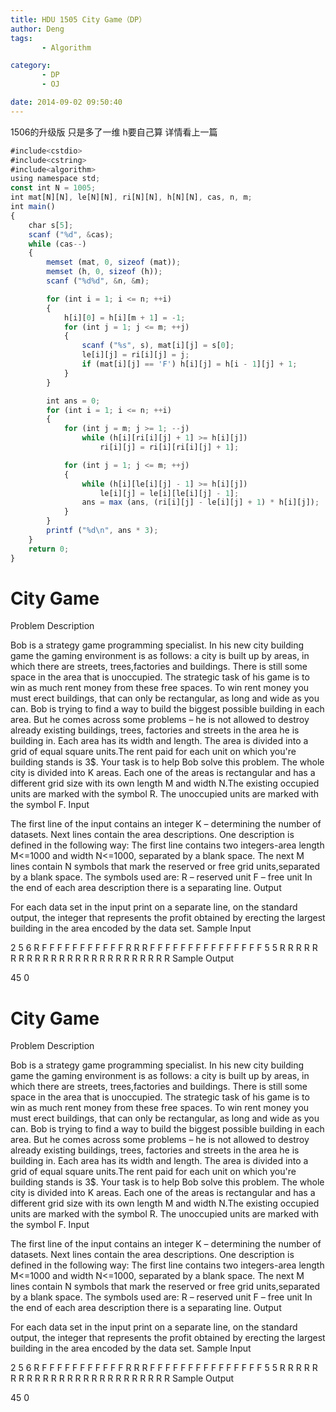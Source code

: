 ```yaml
---
title: HDU 1505 City Game（DP）
author: Deng
tags: 
       - Algorithm

category: 
       - DP
       - OJ

date: 2014-09-02 09:50:40
---
```

1506的升级版 只是多了一维 h要自己算 详情看上一篇

```js 
#include<cstdio>
#include<cstring>
#include<algorithm>
using namespace std;
const int N = 1005;
int mat[N][N], le[N][N], ri[N][N], h[N][N], cas, n, m;
int main()
{
    char s[5];
    scanf ("%d", &cas);
    while (cas--)
    {
        memset (mat, 0, sizeof (mat));
        memset (h, 0, sizeof (h));
        scanf ("%d%d", &n, &m);

        for (int i = 1; i <= n; ++i)
        {
            h[i][0] = h[i][m + 1] = -1;
            for (int j = 1; j <= m; ++j)
            {
                scanf ("%s", s), mat[i][j] = s[0];
                le[i][j] = ri[i][j] = j;
                if (mat[i][j] == 'F') h[i][j] = h[i - 1][j] + 1;
            }
        }

        int ans = 0;
        for (int i = 1; i <= n; ++i)
        {
            for (int j = m; j >= 1; --j)
                while (h[i][ri[i][j] + 1] >= h[i][j])
                    ri[i][j] = ri[i][ri[i][j] + 1];

            for (int j = 1; j <= m; ++j)
            {
                while (h[i][le[i][j] - 1] >= h[i][j])
                    le[i][j] = le[i][le[i][j] - 1];
                ans = max (ans, (ri[i][j] - le[i][j] + 1) * h[i][j]);
            }
        }
        printf ("%d\n", ans * 3);
    }
    return 0;
}
```

# City Game

Problem Description

Bob is a strategy game programming specialist. In his new city building game the gaming environment is as follows: a city is built up by areas, in which there are streets, trees,factories and buildings. There is still some space in the area that is unoccupied. The strategic task of his game is to win as much rent money from these free spaces. To win rent money you must erect buildings, that can only be rectangular, as long and wide as you can. Bob is trying to find a way to build the biggest possible building in each area. But he comes across some problems – he is not allowed to destroy already existing buildings, trees, factories and streets in the area he is building in.
Each area has its width and length. The area is divided into a grid of equal square units.The rent paid for each unit on which you're building stands is 3$.
Your task is to help Bob solve this problem. The whole city is divided into K areas. Each one of the areas is rectangular and has a different grid size with its own length M and width N.The existing occupied units are marked with the symbol R. The unoccupied units are marked with the symbol F.
Input

The first line of the input contains an integer K – determining the number of datasets. Next lines contain the area descriptions. One description is defined in the following way: The first line contains two integers-area length M<=1000 and width N<=1000, separated by a blank space. The next M lines contain N symbols that mark the reserved or free grid units,separated by a blank space. The symbols used are:
R – reserved unit
F – free unit
In the end of each area description there is a separating line.
Output

For each data set in the input print on a separate line, on the standard output, the integer that represents the profit obtained by erecting the largest building in the area encoded by the data set.
Sample Input

2 5 6 R F F F F F F F F F F F R R R F F F F F F F F F F F F F F F 5 5 R R R R R R R R R R R R R R R R R R R R R R R R R
Sample Output

45 0

# City Game

Problem Description

Bob is a strategy game programming specialist. In his new city building game the gaming environment is as follows: a city is built up by areas, in which there are streets, trees,factories and buildings. There is still some space in the area that is unoccupied. The strategic task of his game is to win as much rent money from these free spaces. To win rent money you must erect buildings, that can only be rectangular, as long and wide as you can. Bob is trying to find a way to build the biggest possible building in each area. But he comes across some problems – he is not allowed to destroy already existing buildings, trees, factories and streets in the area he is building in.
Each area has its width and length. The area is divided into a grid of equal square units.The rent paid for each unit on which you're building stands is 3$.
Your task is to help Bob solve this problem. The whole city is divided into K areas. Each one of the areas is rectangular and has a different grid size with its own length M and width N.The existing occupied units are marked with the symbol R. The unoccupied units are marked with the symbol F.
Input

The first line of the input contains an integer K – determining the number of datasets. Next lines contain the area descriptions. One description is defined in the following way: The first line contains two integers-area length M<=1000 and width N<=1000, separated by a blank space. The next M lines contain N symbols that mark the reserved or free grid units,separated by a blank space. The symbols used are:
R – reserved unit
F – free unit
In the end of each area description there is a separating line.
Output

For each data set in the input print on a separate line, on the standard output, the integer that represents the profit obtained by erecting the largest building in the area encoded by the data set.
Sample Input

2 5 6 R F F F F F F F F F F F R R R F F F F F F F F F F F F F F F 5 5 R R R R R R R R R R R R R R R R R R R R R R R R R
Sample Output

45 0